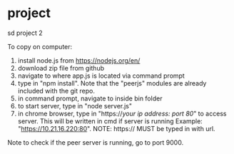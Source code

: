 # project
sd project 2


To copy on computer:
1. install node.js from https://nodejs.org/en/
2. download zip file from github
3. navigate to where app.js is located via command prompt
4. type in "npm install". Note that the "peerjs" modules are already included with the git repo.
5. in command prompt, navigate to inside bin folder
6. to start server, type in "node server.js"
7. in chrome browser, type in "https://*your ip address: port 80*" to access server. This will be written in cmd if server is running
Example: "https://10.21.16.220:80". NOTE: https:// MUST be typed in with url.

Note to check if the peer server is running, go to port 9000.
